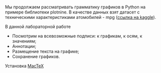 Мы продолжаем рассматривать грамматику графиков в Python на примере библиотеки plotnine. В качестве данных взят датасет с техническими характеристиками атомобилей - mpg ([ссылка на kaggle](https://www.kaggle.com/datasets/uciml/autompg-dataset)). 

В данной лабораторной работе 
- Посмотрим на всевозможные подписи: к графикам, к осям, к значениям; 
- Аннотации;
- Размещение текста на графике;
- Сохранение графиков.

Установка [MacTeX](https://www.tug.org/mactex/mactex-download.html)

